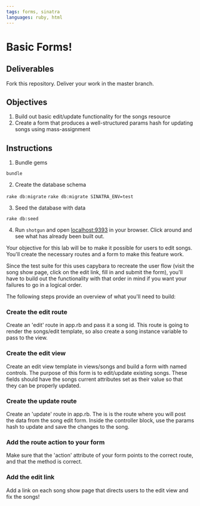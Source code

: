 ```yaml
---
tags: forms, sinatra
languages: ruby, html
---
```


# Basic Forms!

## Deliverables

Fork this repository. Deliver your work in the master branch.

## Objectives

1) Build out basic edit/update functionality for the songs resource
2) Create a form that produces a well-structured params hash for updating songs using mass-assignment

## Instructions

1) Bundle gems

`bundle`

2) Create the database schema

`rake db:migrate`
`rake db:migrate SINATRA_ENV=test`

3) Seed the database with data

`rake db:seed`

4) Run `shotgun` and open [localhost:9393](http://localhost:9393/) in your browser. Click around and see what has already been built out.

Your objective for this lab will be to make it possible for users to edit songs. You'll create the necessary routes and a form to make this feature work.

Since the test suite for this uses capybara to recreate the user flow (visit the song show page, click on the edit link, fill in and submit the form), you'll have to build out the functionality with that order in mind if you want your failures to go in a logical order. 

The following steps provide an overview of what you'll need to build:

### Create the edit route

Create an 'edit' route in app.rb and pass it a song id. This route is going to render the songs/edit template, so also create a song instance variable to pass to the view.

### Create the edit view

Create an edit view template in views/songs and build a form with named controls. The purpose of this form is to edit/update existing songs. These fields should have the songs current attributes set as their value so that they can be properly updated.

### Create the update route

Create an 'update' route in app.rb. The is is the route where you will post the data from the song edit form. Inside the controller block, use the params hash to update and save the changes to the song.

### Add the route action to your form

Make sure that the 'action' attribute of your form points to the correct route, and that the method is correct.

### Add the edit link

Add a link on each song show page that directs users to the edit view
and fix the songs!
